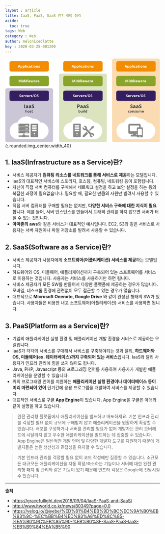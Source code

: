 ```yaml
---
layout : article
title: IaaS, PaaS, SaaS 란? 개념 정리
aside:
  toc: true
tags: Web
category : Web
author: melonicedlatte  
key : 2020-03-25-001200 
---  
```


![image](/assets/images/202003/server_kind.png){:.rounded.img_center.width_40}

## 1. IaaS(Infrastructure as a Service)란?

- 서비스 제공자가 **컴퓨팅 리소스를 네트워크를 통해 서비스로 제공**하는 모델입니다.
- IaaS의 대표적인 서비스에 스토리지, 호스팅, 컴퓨팅, 네트워킹 등이 포함됩니다.
- 자신이 직접 서버 컴퓨터를 구매해서 네트워크 설정을 하고 보안 설정을 하는 등의 복잡한 과정이 필요없습니다. 필요할 때, 필요한 만큼의 자원만 빌려서 사용할 수 있습니다.
- 직접 서버 컴퓨터를 구매할 필요는 없지만, **다양한 서비스 구축에 대한 지식이 필요**합니다. 예를 들어, 서버 인스턴스를 만들어서 트래픽 관리를 하지 않으면 서버가 터질 수 있는 것입니다.
- **아마존의 aws**와 같은 서비스가 대표적인 예시입니다. EC2, S3와 같은 서비스로 사용자는 서버 자원이나 파일 저장소를 빌려서 사용할 수 있습니다. 

## 2. SaaS(Software as a Service)란?

- 서비스 제공자가 사용자에게 **소프트웨어(어플리케이션) 서비스를 제공**하는 모델입니다. 
- 하드웨어와 OS, 미들웨어, 애플리케이션까지 구축되어 있는 소프트웨어를 서비스로 이용하는 것입니다. 사용자는 서비스를 사용하기만 하면 됩니다.
- 서비스 제공자가 모든 SW를 만들어서 다양한 플랫폼에 제공하는 경우가 많습니다. 모바일, 데스크톱 환경에 관련없이 모두 접근할 수 있는 경우가 많습니다. 
- 대표적으로 **Microsoft Onenote, Google Drive** 와 같이 완성된 형태의 SW가 있습니다. 사용자들은 비용만 내고 소프트웨어(어플리케이션) 서비스를 사용하면 됩니다.

## 3. PaaS(Platform as a Service)란?

- 기업의 애플리케이션 실행 환경 및 애플리케이션 개발 환경을 서비스로 제공하는 모델입니다.
- IaaS가 각각의 서비스를 구매해서 서비스를 구축해야되는 것과 달리, **하드웨어와 OS, 미들웨어(ex. 데이터베이스)까지 구축되어 있는 서비스**입니다. IaaS와 달리 사용자가 인프라 관리에 힘을 쓰지 않아도 됩니다. 
- Java, PHP, Javascript 등의 프로그래밍 언어를 사용하여 사용자가 개발한 애플리케이션을 운영할 수 있습니다.
- 위의 프로그래밍 언어를 지원하는 **애플리케이션 실행 환경이나 데이터베이스 등이 미리 마련되어 있어** 단기간에 응용 프로그램을 개발하여 서비스를 제공할 수 있습니다.
- 대표적인 서비스로 구글 **App Engine**이 있습니다. App Engine을 구글은 아래와 같이 설명을 하고 있습니다. 

> 완전 관리형 플랫폼에서 애플리케이션을 빌드하고 배포하세요. 기본 인프라 관리를 걱정할 필요 없이 규모에 구애받지 않고 애플리케이션을 원활하게 확장할 수 있습니다. 배포를 구성하거나 서버를 관리할 필요가 없어 개발자는 관리 오버헤드에 시달리지 않고 우수한 애플리케이션을 빌드하는 데 집중할 수 있습니다. App Engine은 일반적인 개발 언어 및 다양한 개발자 도구를 지원하기 때문에 개발자들은 높은 생산성과 민첩성을 유지할 수 있습니다.

> 기본 인프라 관리를 걱정할 필요 없이 코드 작성에만 집중할 수 있습니다. 소규모든 대규모든 애플리케이션을 자동 확장/축소하는 기능이나 서버에 대한 완전 관리형 패치 및 관리와 같은 기능이 있기 때문에 인프라 걱정은 Google에 전담시킬 수 있습니다. 

---

**출처**

- https://gracefullight.dev/2018/09/04/IaaS-PaaS-and-SaaS/
- http://www.itworld.co.kr/news/80349?page=0,0
- https://velog.io/@jyebe/%ED%81%B4%EB%9D%BC%EC%9A%B0%EB%93%9C-%EC%BB%B4%ED%93%A8%ED%8C%85-%EA%B0%9C%EB%85%90-%EB%B0%8F-SaaS-PaaS-IaaS-%EB%B9%84%EA%B5%90
